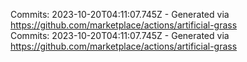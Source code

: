 Commits: 2023-10-20T04:11:07.745Z - Generated via https://github.com/marketplace/actions/artificial-grass
<br>
Commits: 2023-10-20T04:11:07.745Z - Generated via https://github.com/marketplace/actions/artificial-grass
<br>
